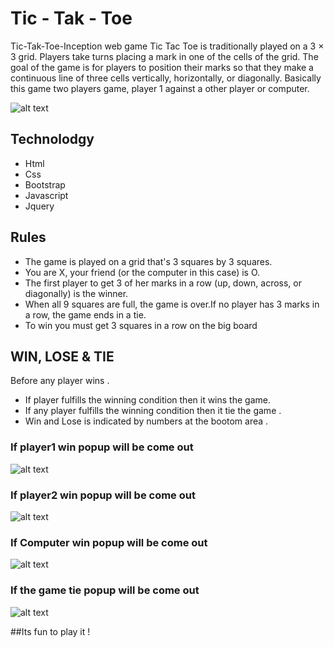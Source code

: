 # Tic - Tak - Toe

Tic-Tak-Toe-Inception web game
Tic Tac Toe is traditionally played on a 3 × 3 grid. Players take turns placing a mark in one of the cells of the grid. The goal of the game is for players to position their marks so that they make a continuous line of three cells vertically, horizontally, or diagonally.
Basically this game two players game, player 1 against a other player or computer.

![alt text](https://i.ibb.co/wQhGBWc/demo.png "Demo")

## Technolodgy

* Html
* Css
* Bootstrap
* Javascript
* Jquery

## Rules

* The game is played on a grid that's 3 squares by 3 squares.
* You are X, your friend (or the computer in this case) is O.
* The first player to get 3 of her marks in a row (up, down, across, or diagonally) is the winner.
* When all 9 squares are full, the game is over.If no player has 3 marks in a row, the game ends in a tie.
* To win you must get 3 squares in a row on the big board


## WIN, LOSE & TIE

Before any player wins .

* If player fulfills the winning condition then it wins the game.
* If any player fulfills the winning condition then it tie the game .
* Win and Lose is indicated by numbers at the bootom area .

### If player1 win popup will be come out
![alt text](https://i.ibb.co/gtDKz2F/player1-win.png "Player1 win")
### If player2 win popup will be come out
![alt text](https://i.ibb.co/fNJzmB4/player2-win.png "Player2 win")
### If Computer win popup will be come out
![alt text](https://i.ibb.co/SvXg8Hj/computer-win.png "Computer win")
### If the game tie popup will be come out
![alt text](https://i.ibb.co/RYFd35h/tie.png "Game tie")

##Its fun to play it !